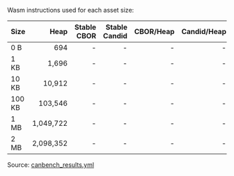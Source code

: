Wasm instructions used for each asset size:

| Size | Heap | Stable CBOR | Stable Candid | CBOR/Heap | Candid/Heap |
|------|-----:|------------:|--------------:|----------:|------------:|
| 0 B | 694 | - | - | - | - |
| 1 KB | 1,696 | - | - | - | - |
| 10 KB | 10,912 | - | - | - | - |
| 100 KB | 103,546 | - | - | - | - |
| 1 MB | 1,049,722 | - | - | - | - |
| 2 MB | 2,098,352 | - | - | - | - |

Source: [canbench_results.yml](./canbench_results.yml)
